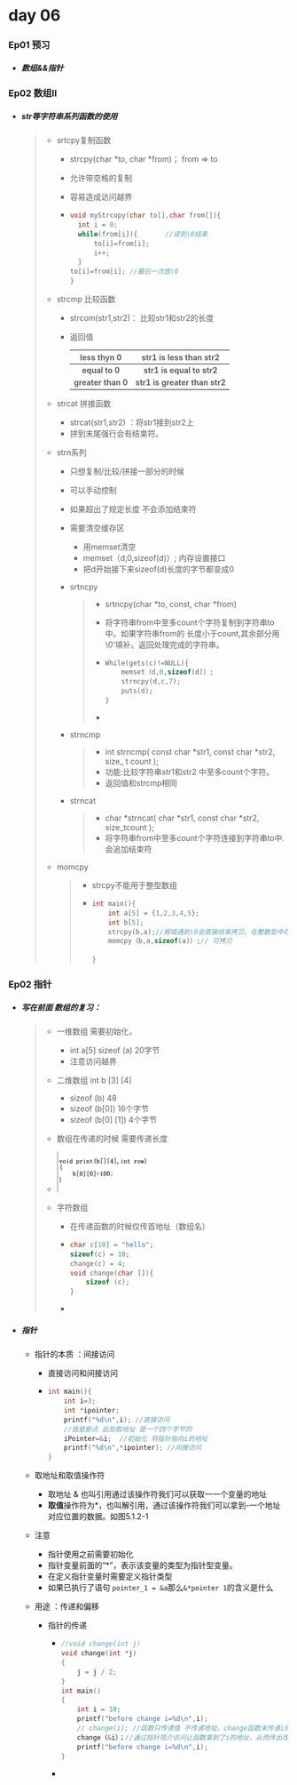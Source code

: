 

# day 06

### Ep01 预习

- ##### 数组&&指针

  > 

### Ep02 数组Ⅱ

- ##### str等字符串系列函数的使用

  > - srtcpy复制函数
  >
  >   - strcpy(char *to, char *from)； from  => to
  >   - 允许带空格的复制
  >   - 容易造成访问越界 
  >
  >   - ```c++
  >     void myStrcopy(char to[],char from[]){
  >       int i = 0;
  >       while(from[i]){		//读到\0结束
  >           to[i]=from[i];
  >           i++;
  >       }
  >     to[i]=from[i]; //最后一次放\0
  >     }
  >     ```
  >
  > - strcmp 比较函数
  >
  >     - strcom(str1,str2)： 比较str1和str2的长度
  >
  >     - 返回值
  >
  >         |    less thyn 0     |    str1 is less than str2     |
  >         | :----------------: | :---------------------------: |
  >         |   **equal to 0**   |   **str1 is equal to str2**   |
  >         | **greater than 0** | **str1 is greater than str2** |
  >
  > - strcat 拼接函数
  >
  >     - strcat(str1,str2) ：将str1接到str2上
  >     - 拼到末尾强行会有结束符。
  >
  > - strn系列
  >
  >     - 只想复制/比较/拼接一部分的时候
  >
  >     - 可以手动控制
  >
  >     - 如果超出了规定长度  不会添加结束符
  >
  >     - 需要清空缓存区
  >
  >         - 用memset清空
  >         - memset（d,0,sizeof(d)）; 内存设置接口
  >         - 把d开始接下来sizeof(d)长度的字节都变成0
  >
  >     - srtncpy
  >
  >         > - srtncpy(char *to, const, char *from)
  >         >
  >         > - 将字符串from中至多count个字符复制到字符串to中。如果字符串from的
  >         >   长度小于count,其余部分用\0'填补。返回处理完成的字符串。
  >         >
  >         > - ```c++
  >         >   While(gets(c)!=NULL){
  >         >       memset（d,0,sizeof(d)）;
  >         >       strncpy(d,c,7);
  >         >       puts(d);      
  >         >   }
  >         >   ```
  >         >
  >         > - 
  >
  >     - strncmp
  >
  >         > - int strncmp( const char *str1, const char *str2, size_ t count ); 
  >         > - 功能:比较字符串str1和str2 中至多count个字符。
  >         > - 返回值和strcmp相同
  >
  >     - strncat
  >
  >         > - char *strncat( char *str1, const char *str2, size_tcount );
  >         > - 将字符串from中至多count个字符连接到字符串to中.会追加结束符
  >
  > - momcpy
  >
  >     > - strcpy不能用于整型数组
  >     >
  >     > - ```c++
  >     >   int main(){
  >     >       int a[5] = {1,2,3,4,5};
  >     >       int b[5];
  >     >       strcpy(b,a);//报错遇到\0会直接结束拷贝。在整数型中存在值等于\0的值(即整数0)
  >     >       memcpy（b,a,sizeof(a)）;// 可拷贝
  >     >       
  >     >   }
  >     >   ```

### Ep02 指针

- ##### 写在前面 数组的复习：

  > - 一维数组 需要初始化，
  >
  >   - int a[5]  sizeof (a) 20字节
  >   - 注意访问越界
  >
  > - 二维数组 int b [3] [4]
  >
  >   - sizeof (b) 48
  >   - sizeof (b[0])   16个字节 
  >   - sizeof (b[0] [1])   4个字节 
  >
  > - 数组在传递的时候  需要传递长度
  >
  > - <img src="../assess/image-20200321110226010.png" alt="image-20200321110226010" style="zoom: 67%;" />
  >
  > - 字符数组
  >
  >   - 在传递函数的时候仅传首地址（数组名）
  >
  >   - ```c++
  >     char c[10] = "hello";
  >     sizeof(c) = 10;
  >     change(c) = 4;
  >     void change(char []){
  >         sizeof (c); 
  >     }
  >     ```
  >
  >   - 

- ##### 指针

  - 指针的本质 ：间接访问

    - 直接访问和间接访问

    - ```c++
      int main(){
          int i=3;
          int *ipointer;
          printf("%d\n",i); //直接访问
          //我是断点 此处取地址 是一个四个字节的
          iPointer=&i;	//初始化 将指针指向i的地址
          printf("%d\n",*ipointer); //间接访问
      }
      ```

  - 取地址和取值操作符

    - 取地址 &  也叫引用通过该操作符我们可以获取一一个变量的地址
    - **取值**操作符为*，也叫解引用，通过该操作符我们可以拿到-一个地址对应位置的数据。如图5.1.2-1

  - 注意 

    - 指针使用之前需要初始化
    - 指针变量前面的“*”，表示该变量的类型为指针型变量。
    - 在定义指针变量时需要定义指针类型
    - 如果已执行了语句 `pointer_1 = &a`那么`&*pointer 1`的含义是什么

  - 用途 ：传递和偏移

    - 指针的传递

      - ```c++
        //void change(int j)
        void change(int *j)   
        {
            j = j / 2;
        }
        int main()
        {
            int i = 10;
            printf("before change i=%d\n",i);
            // change(i); //函数只传递值 不传递地址。change函数未传递i的地址。所以i的值不变
            change（&i）；//通过指针简介访问让函数拿到了i的地址，从而传出改变了i的指。
            printf("before change i=%d\n",i);
        }
        ```

      - 

  

